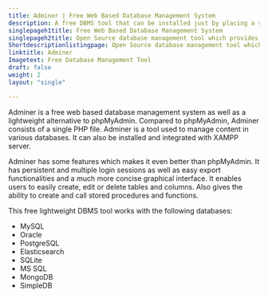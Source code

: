 ```yaml
---
title: Adminer | Free Web Based Database Management System
description: A free DBMS tool that can be installed just by placing a single PHP file. It supports a wide range of database management systems.
singlepageh1title: Free Web Based Database Management System
singlepageh2title: Open Source database management tool which provides a user-friendly interface for developers to manage Postgres, SQLite, Oracle, MS SQL and MySQL databases.
Shortdescriptionlistingpage: Open Source database management tool which provides a user-friendly interface for developers to manage Postgres, SQLite, Oracle, MS SQL and MySQL databases.
linktitle: Adminer
Imagetext: Free Database Management Tool
draft: false
weight: 2
layout: "single"

---
```


Adminer is a free web based database management system as well as a lightweight alternative to phpMyAdmin. Compared to phpMyAdmin, Adminer consists of a single PHP file. Adminer is a tool used to manage content in various databases. It can also be installed and integrated with XAMPP server.

Adminer has some features which makes it even better than phpMyAdmin. It has persistent and multiple login sessions as well as easy export functionalities and a much more concise graphical interface. It enables users to easily create, edit or delete tables and columns. Also gives the ability to create and call stored procedures and functions.

This free lightweight DBMS tool works with the following databases:

- MySQL
- Oracle
- PostgreSQL
- Elasticsearch
- SQLite
- MS SQL
- MongoDB
- SimpleDB
 